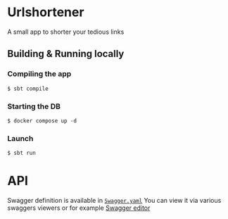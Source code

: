 # Urlshortener
A small app to shorter your tedious links

## Building & Running locally

### Compiling the app
`$ sbt compile`
### Starting the DB
`$ docker compose up -d`
### Launch 
`$ sbt run`

# API
Swagger definition is available in [`Swagger.yaml`](Swagger.yaml)
You can view it via various swaggers viewers or for example [Swagger editor](https://editor.swagger.io/)
